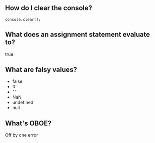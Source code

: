 ## How do I clear the console?

`console.clear();`

## What does an assignment statement evaluate to?

true

## What are falsy values?

- false
- 0
- ""
- NaN
- undefined
- null

## What's OBOE?

Off by one error
